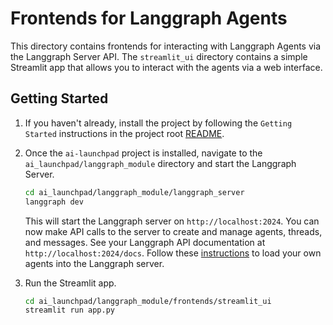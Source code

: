 # Frontends for Langgraph Agents

This directory contains frontends for interacting with Langgraph Agents via the Langgraph Server API. The `streamlit_ui` directory contains a simple Streamlit app that allows you to interact with the agents via a web interface.

## Getting Started

1. If you haven't already, install the project by following the `Getting Started` instructions in the project root [README](../../README.md).

2. Once the `ai-launchpad` project is installed, navigate to the `ai_launchpad/langgraph_module` directory and start the Langgraph Server.

    ```bash
    cd ai_launchpad/langgraph_module/langgraph_server
    langgraph dev
    ```

    This will start the Langgraph server on `http://localhost:2024`. You can now make API calls to the server to create and manage agents, threads, and messages. See your Langgraph API documentation at `http://localhost:2024/docs`. Follow these [instructions](../langgraph_server/README.md) to load your own agents into the Langgraph server.

3. Run the Streamlit app.

    ```bash
    cd ai_launchpad/langgraph_module/frontends/streamlit_ui
    streamlit run app.py
    ```
